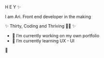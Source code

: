H E Y ✨

I am Ari. Front end developer in the making 

✨ Thirty, Coding and Thriving 💅🏻 ✨

- 🔭 I’m currently working on my own portfolio
- 🌱 I’m currently learning UX - UI

 🐥 


